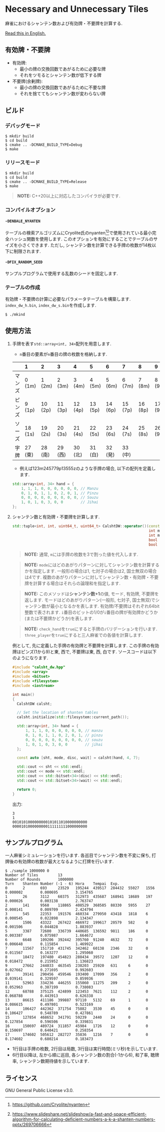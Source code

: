 # Necessary and Unnecessary Tiles

麻雀におけるシャンテン数および有効牌・不要牌を計算する.

[Read this in English.](README.md)

## 有効牌・不要牌

- 有効牌:
  - 最小の牌の交換回数であがるために必要な牌
  - それをツモるとシャンテン数が低下する牌
- 不要牌(余剰牌):
  - 最小の牌の交換回数であがるために不要な牌
  - それを捨ててもシャンテン数が変わらない牌

## ビルド

### デバッグモード

```
$ mkdir build
$ cd build
$ cmake .. -DCMAKE_BUILD_TYPE=Debug
$ make
```

### リリースモード

```
$ mkdir build
$ cd build
$ cmake .. -DCMAKE_BUILD_TYPE=Release
$ make
```
> **NOTE:** C++20以上に対応したコンパイラが必要です.

### コンパイルオプション

#### `-DENBALE_NYANTEN`

テーブルの検索アルゴリズムにCryolite氏のnyanten[^1][^2]で使用されている最小完全ハッシュ関数を使用します. このオプションを有効にすることでテーブルのサイズを小さくできます. ただし, シャンテン数を計算できる手牌の枚数が14枚以下に制限されます.

[^1]: https://github.com/Cryolite/nyanten
[^2]: https://www.slideshare.net/slideshow/a-fast-and-space-efficient-algorithm-for-calculating-deficient-numbers-a-k-a-shanten-numbers-pptx/269706666

#### `-DFIX_RANDOM_SEED`

サンプルプログラムで使用する乱数のシードを固定します.

### テーブルの作成

有効牌・不要牌の計算に必要なパラメータテーブルを構築します. `index_dw_h.bin`, `index_dw_s.bin`を作成します.

```
$ ./mkind
```

## 使用方法

1. 手牌を表す`std::array<int, 34>`配列を用意します.
   - `n`番目の要素が`n`番目の牌の枚数を格納します.

   |        | 1       | 2       | 3       | 4       | 5       | 6       | 7       | 8       | 9       |
   | :----- | :------ | :------ | :------ | :------ | :------ | :------ | :------ | :------ | :------ |
   | マンズ | 0 (1m)  | 1 (2m)  | 2 (3m)  | 3 (4m)  | 4 (5m)  | 5 (6m)  | 6 (7m)  | 7 (8m)  | 8 (9m)  |
   | ピンズ | 9 (1p)  | 10 (2p) | 11 (3p) | 12 (4p) | 13 (5p) | 14 (6p) | 15 (7p) | 16 (8p) | 17 (9p) |
   | ソーズ | 18 (1s) | 19 (2s) | 20 (3s) | 21 (4s) | 22 (5s) | 23 (6s) | 24 (7s) | 25 (8s) | 26 (9s) |
   | 字牌   | 27 (東) | 28 (南) | 29 (西) | 30 (北) | 31 (白) | 32 (発) | 33 (中) |         |         |

   - 例えば123m245779p13555zのような手牌の場合, 以下の配列を定義します.

   ```cpp
   std::array<int, 34> hand = {
       1, 1, 1, 0, 0, 0, 0, 0, 0, // Manzu
       0, 1, 0, 1, 1, 0, 2, 0, 1, // Pinzu
       0, 0, 0, 0, 0, 0, 0, 0, 0, // Souzu
       1, 0, 1, 0, 3, 0, 0        // Jihai
   };
   ```

1. シャンテン数と有効牌・不要牌を計算します.
    ```cpp
    std::tuple<int, int, uint64_t, uint64_t> CalshtDW::operator()(const std::array<int, 34>& t,
                                                                  int m,
                                                                  int mode,
                                                                  bool check_hand = false,
                                                                  bool three_player = false) const
    ```

    > **NOTE:** 通常, `m`には手牌の枚数を3で割った値を代入します.

    > **NOTE:** `mode`にはどのあがりパターンに対してシャンテン数を計算するかを指定します. 一般形の場合は1, 七対子の場合は2, 国士無双の場合は4です. 複数のあがりパターンに対してシャンテン数・有効牌・不要牌を計算する場合はそれらの論理和を指定します.

    > **NOTE:** このメソッドは**シャンテン数+1**の値, モード, 有効牌, 不要牌を返します. モードはどのあがりパターン(一般形, 七対子, 国士無双)でシャンテン数が最小となるかを表します. 有効牌/不要牌はそれぞれ64bit整数で表されます. `i`番目のビットの1/0が`i`番目の牌が有効牌かどうか(または不要牌かどうか)を表します.

    > **NOTE:** `check_hand`を`true`にすると手牌のバリデーションを行います. `three_player`を`true`にすると三人麻雀での各値を計算します.

    例として, 先に定義した手牌の有効牌と不要牌を計算します. この手牌の有効牌はピンズ(1から9)と東, 西で, 不要牌は東, 西, 白です. ソースコードは以下のようになります.

    ```cpp
    #include "calsht_dw.hpp"
    #include <array>
    #include <bitset>
    #include <filesystem>
    #include <iostream>

    int main()
    {
      CalshtDW calsht;

      // Set the location of shanten tables
      calsht.initialize(std::filesystem::current_path());

      std::array<int, 34> hand = {
          1, 1, 1, 0, 0, 0, 0, 0, 0, // manzu
          0, 1, 0, 1, 1, 0, 2, 0, 1, // pinzu
          0, 0, 0, 0, 0, 0, 0, 0, 0, // souzu
          1, 0, 1, 0, 3, 0, 0        // jihai
      };

      const auto [sht, mode, disc, wait] = calsht(hand, 4, 7);

      std::cout << sht << std::endl;
      std::cout << mode << std::endl;
      std::cout << std::bitset<34>(disc) << std::endl;
      std::cout << std::bitset<34>(wait) << std::endl;

      return 0;
    }
    ```
    出力:
    ```
    3
    1
    0010101000000000101011010000000000
    0000101000000000111111111000000000
    ```

## サンプルプログラム

一人麻雀シミュレーションを行います. 各巡目でシャンテン数を不変に保ち, 打牌後の有効牌の枚数が最大となるように打牌を行います.

```
$ ./sample 1000000 0
Number of Tiles         13
Number of Rounds        1000000
Turn    Shanten Number (-1 - 6) Hora    Tempai  Exp.
0       2       693     23529   195244  439517  284432  55027   1556    0.000002        0.000695        3.154765
1       26      3112    60375   312973  435687  168941  18689   197     0.000026        0.003138        2.763747
2       141     9568    118865  408529  368585  88330   5955    27      0.000141        0.009709        2.424794
3       545     22353   191576  460334  279950  43418   1818    6       0.000545        0.022898        2.134347
4       1506    43322   267422  466972  199617  20579   582     0       0.001506        0.044828        1.883937
5       3387    72600   336739  440685  136592  9811    186     0       0.003387        0.075987        1.664672
6       6648    109206  392442  395760  91240   4632    72      0       0.006648        0.115854        1.469922
7       11567   151710  431745  342462  60138   2346    32      0       0.011567        0.163277        1.295060
8       18472   197480  454823  288434  39572   1207    12      0       0.018472        0.215952        1.136823
9       27662   244033  463545  238203  25920   631     6       0       0.027662        0.271695        0.992603
10      39141   290456  459546  193400  17099   356     2       0       0.039141        0.329597        0.859936
11      52963   334236  446255  155060  11275   209     2       0       0.052963        0.387199        0.738083
12      68788   375125  424899  123453  7621    112     2       0       0.068788        0.443913        0.626338
13      86615   411186  399887  97110   5132    69      1       0       0.086615        0.497801        0.523169
14      106427  442362  371754  75882   3530    45      0       0       0.106427        0.548789        0.427861
15      127854  468652  341791  59239   2440    24      0       0       0.127854        0.596506        0.339831
16      150697  489724  311857  45984   1726    12      0       0       0.150697        0.640421        0.258354
17      174602  505612  282727  35836   1216    7       0       0       0.174602        0.680214        0.183473
```

- 1行目は手牌の枚数, 2行目は局数, 3行目は実行時間(ミリ秒)を示しています.
- 6行目以降は, 左から順に巡目, 各シャンテン数の割合(-1から6), 和了率, 聴牌率, シャンテン数期待値を示しています.

## ライセンス

GNU General Public License v3.0.
